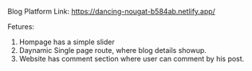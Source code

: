 Blog Platform
Link: https://dancing-nougat-b584ab.netlify.app/

Fetures: 
1. Hompage has a simple slider
2. Daynamic Single page route, where blog details showup.
3. Website has comment section where user can comment by his post.